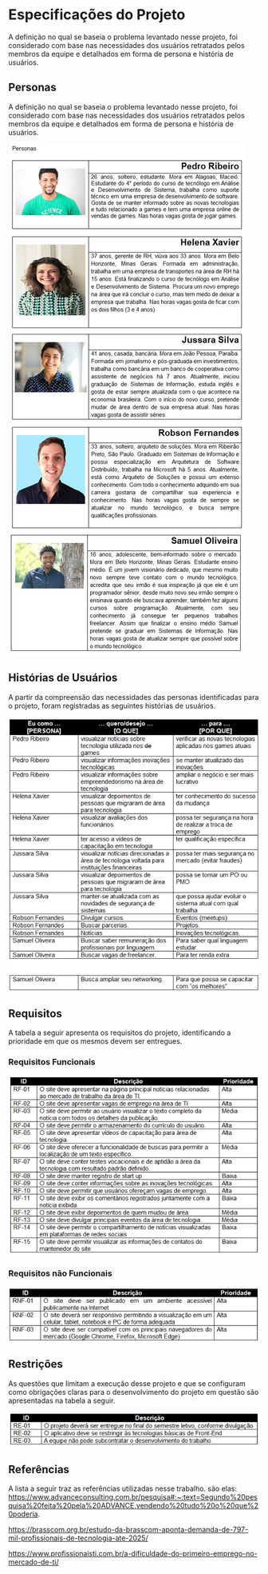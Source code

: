 # Especificações do Projeto

 A definição no qual se baseia o problema levantado nesse projeto, foi considerado com base nas necessidades dos usuários retratados pelos membros da equipe e detalhados em forma de persona e história de usuários.


## Personas

A definição no qual se baseia o problema levantado nesse projeto, foi considerado com base nas necessidades dos usuários retratados pelos membros da equipe e detalhados em forma de persona e história de usuários.

![Personas](img/personas.jpg)

## Histórias de Usuários

A partir da compreensão das necessidades das personas identificadas para o projeto, foram registradas as seguintes histórias de usuários.

![Histórias de Usuário](img/historiasdeusuario.jpg)

## Requisitos

A tabela a seguir apresenta os requisitos do projeto, identificando a prioridade em que os mesmos devem ser entregues.

### Requisitos Funcionais

![Requisitos Funcionais](img/requisitosfuncionais.jpg)

### Requisitos não Funcionais

![Requisitos Não Funcionais](img/requisitosnaofuncionais.jpg)

## Restrições

As questões que limitam a execução desse projeto e que se configuram como obrigações claras para o desenvolvimento do projeto em questão são apresentadas na tabela a seguir.

![Restrições](img/restricoes.jpg)


## Referências
A lista a seguir traz as referências utilizadas nesse trabalho. são elas: 
https://www.advanceconsulting.com.br/pesquisa#:~:text=Segundo%20pesquisa%20feita%20pela%20ADVANCE,vendendo%20tudo%20o%20que%20poderia.

https://brasscom.org.br/estudo-da-brasscom-aponta-demanda-de-797-mil-profissionais-de-tecnologia-ate-2025/

https://www.profissionaisti.com.br/a-dificuldade-do-primeiro-emprego-no-mercado-de-ti/


